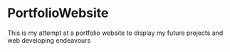 # PortfolioWebsite
This is my attempt at a portfolio website to display my future projects and web developing endeavours
